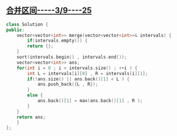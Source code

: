 ## [合并区间-----3/9----25](https://leetcode.cn/problems/merge-intervals/description/?envType=study-plan-v2&envId=top-interview-150)

```c++
class Solution {
public:
    vector<vector<int>> merge(vector<vector<int>>& intervals) {
        if(intervals.empty()) {
        return {};
    }
    sort(intervals.begin() , intervals.end());
    vector<vector<int>> ans;
    for(int i = 0 ; i < intervals.size() ; ++i ) {
        int L = intervals[i][0] , R = intervals[i][1];
        if(!ans.size() || ans.back()[1] < L ) {
            ans.push_back({L , R});
        }
        else {
            ans.back()[1] = max(ans.back()[1] , R );
        }
    } 
    return ans;
    }
};
```

